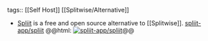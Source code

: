 tags:: [[Self Host]] [[Splitwise/Alternative]]

- [Spliit](https://spliit.app/) is a free and open source alternative to [[Splitwise]].
  [spliit-app/spliit](https://github.com/spliit-app/spliit)
  @@html: <a href="https://github.com/spliit-app/spliit/"><img src="https://github-readme-stats-astronomer.vercel.app/api/pin/?username=spliit-app&repo=spliit&theme=tokyonight" alt="spliit-app/spliit"/></a>@@